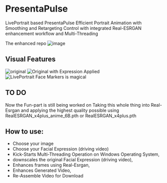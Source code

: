 # PresentaPulse
LivePortrait based PresentaPulse
Efficient Portrait Animation with Smoothing and Retargeting Control with integrated Real-ESRGAN enhancement workflow and Multi-Threading

The enhanced repo
![image](https://github.com/user-attachments/assets/913378a1-406d-4a63-b00d-1f1ef3426ff7)

## Visual Features 
![original](https://github.com/user-attachments/assets/79297188-24dc-4841-83f8-decaf9d67f0a)
![Original with Expression Applied](https://github.com/user-attachments/assets/da6dcde1-7772-4356-bcf5-5b74a8cbf4c4)
![LivePortrait Face Markers is magical](https://github.com/user-attachments/assets/fcb28cb4-f519-4aa5-b7eb-68d655394666)


## TO DO
Now the Fun-part is still being worked on 
Taking this whole thing into Real-Esrgan and applying the highest quality possible using RealESRGAN_x4plus_anime_6B.pth or RealESRGAN_x4plus.pth

## How to use:
- Choose your image
- Choose your Facial Expression (driving video)
- Kick-Starts Multi-Threading Operation on Windows Operating System,
- downscales the original Facial Expression (driving video),
- Enhances frames using Real-Esrgan,
- Enhances Generated Video,
- Re-Assemble Video for Download
